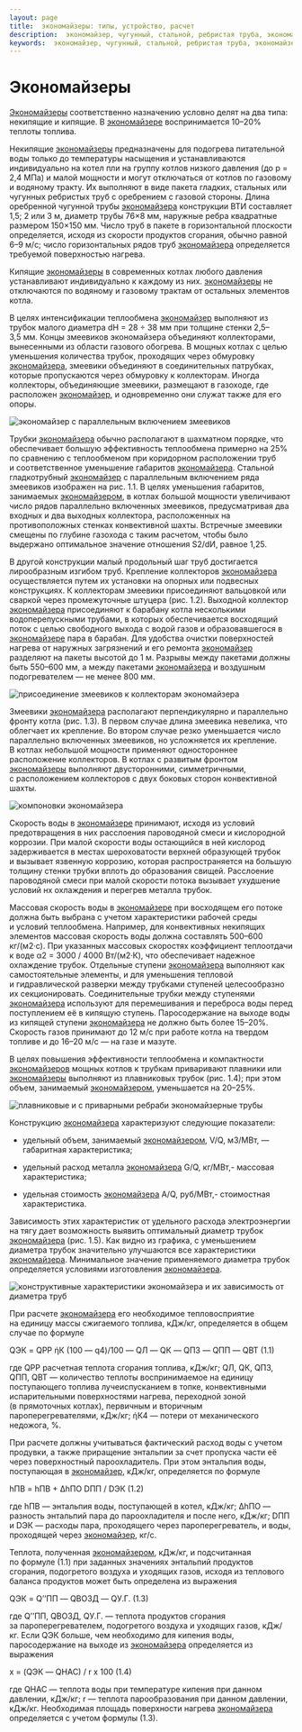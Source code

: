 ```yaml
---
layout: page
title:  экономайзеры: типы, устройство, расчет
description:  экономайзер, чугунный, стальной, ребристая труба, экономайзерная труба,
keywords:  экономайзер, чугунный, стальной, ребристая труба, экономайзерная труба
---
```


# Экономайзеры

[Экономайзеры](/ekonomaizer.shtml) соответственно
назначению условно делят на два типа: некипящие и кипящие. В
[экономайзере](/ekonomaizer.shtml) воспринимается
10–20% теплоты топлива.

Некипящие [экономайзеры](/ekonomaizer.shtml)
предназначены для подогрева питательной воды только до температуры насыщения и
устанавливаются индивидуально на котел пли на группу котлов низкого давления
(до p = 2,4 МПа) и малой мощности и могут отключаться от котлов по газовому и
водяному тракту. Их выполняют в виде пакета гладких, стальных или чугунных
ребристых труб с оребрением с газовой стороны. Длина оребренной чугунной трубы
[экономайзера](/ekonomaizer.shtml) конструкции ВТИ
составляет 1,5; 2 или 3 м, диаметр трубы 76×8 мм, наружные ребра квадратные
размером 150×150 мм. Число труб в пакете в горизонтальной плоскости
определяется, исходя из скорости продуктов сгорания, обычно равной 6–9 м/с;
число горизонтальных рядов труб
[экономайзера](/ekonomaizer.shtml) определяется
требуемой поверхностью нагрева.

Кипящие [экономайзеры](/ekonomaizer.shtml) в
современных котлах любого давления устанавливают индивидуально к каждому из
них. [экономайзеры](/ekonomaizer.shtml) не
отключаются по водяному и газовому трактам от остальных элементов котла.

В целях интенсификации теплообмена
[экономайзер](/ekonomaizer.shtml) выполняют из
трубок малого диаметра dH = 28 ÷ 38 мм при толщине стенки 2,5–3,5 мм. Концы
змеевиков экономайзера объединяют коллекторами, вынесенными из области
газового обогрева. В мощных котлах с целью уменьшения количества трубок,
проходящих через обмуровку
[экономайзера](/ekonomaizer.shtml), змеевики
объединяют в соединительных патрубках, которые пропускаются через обмуровку к
коллекторам. Иногда коллекторы, объединяющие змеевики, размещают в газоходе,
где расположен [экономайзер](/ekonomaizer.shtml),
и одновременно они служат также для его опоры.

![экономайзер с параллельным включением змеевиков](/pic/ekonomaizer1_1.gif)

Трубки [экономайзера](/ekonomaizer.shtml) обычно
располагают в шахматном порядке, что обеспечивает большую эффективность
теплообмена примерно на 25% по сравнению с теплообменом при коридорном
расположении труб и соответственное уменьшение габаритов
[экономайзера](/ekonomaizer.shtml). Стальной
гладкотрубный [экономайзер](/ekonomaizer.shtml) с
параллельным включением ряда змеевиков изображен на рис. 1.1. В целях
уменьшения габаритов, занимаемых
[экономайзером](/ekonomaizer.shtml), в котлах
большой мощности увеличивают число рядов параллельно включенных змеевиков,
предусматривая два входных и два выходных коллектора, расположенных на
противоположных стенках конвективной шахты. Встречные змеевики смещены по
глубине газохода с таким расчетом, чтобы было выдержано оптимальное значение
отношения S2/dИ, равное 1,25.

В другой конструкции малый продольный шаг труб достигается лирообразным
изгибом труб. Крепление коллекторов
[экономайзера](/ekonomaizer.shtml) осуществляется
путем их установки на опорных или подвесных конструкциях. К коллекторам
змеевики присоединяют вальцовкой или сваркой через промежуточные штуцера (рис.
1.2). Выходной коллектор
[экономайзера](/ekonomaizer.shtml) присоединяют к
барабану котла несколькими водоперепускными трубами, в которых обеспечивается
восходящий поток с целью свободного выхода с водой газов и образовавшегося в
[экономайзере](/ekonomaizer.shtml) пара в барабан.
Для удобства очистки поверхностей нагрева от наружных загрязнений и его
ремонта [экономайзер](/ekonomaizer.shtml)
разделяют на пакеты высотой до 1 м. Разрывы между пакетами должны быть 550–600
мм, а между пакетами
[экономайзера](/ekonomaizer.shtml) и воздушным
подогревателем — не менее 800 мм.

![присоединение змеевиков к коллекторам экономайзера](/pic/ekonomaizer1_2.gif)

Змеевики [экономайзера](/ekonomaizer.shtml)
располагают перпендикулярно и параллельно фронту котла (рис. 1.3). В первом
случае длина змеевика невелика, что облегчает их крепление. Во втором случае
резко уменьшается число параллельно включенных змеевиков, но усложняется их
крепление. В котлах небольшой мощности применяют одностороннее расположение
коллекторов. В котлах с развитым фронтом
[экономайзеры](/ekonomaizer.shtml) выполняют
двусторонними, симметричными, с расположением коллекторов с двух боковых
сторон конвективной шахты.

![компоновки экономайзера](/pic/ekonomaizer1_3.gif)

Скорость воды в [экономайзере](/ekonomaizer.shtml)
принимают, исходя из условий предотвращения в них расслоения пароводяной смеси
и кислородной коррозии. При малой скорости воды остающийся в ней кислород
задерживается в местах шероховатости верхней образующей трубок и вызывает
язвенную коррозию, которая распространяется на большую толщину стенки трубки
вплоть до образования свищей. Расслоение пароводяной смеси при малой скорости
потока вызывает ухудшение условий нх охлаждения и перегрев металла трубок.

Массовая скорость воды в
[экономайзере](/ekonomaizer.shtml) при восходящем
его потоке должна быть выбрана с учетом характеристики рабочей среды и условий
теплообмена. Например, для конвективных некипящих элементов массовая скорость
воды должна составлять 500–600 кг/(м2·с). При указанных массовых скоростях
коэффициент теплоотдачи к воде α2 = 3000 / 4000 Вт/(м2·К), что обеспечивает
надежное охлаждение трубок. Отдельные ступени
[экономайзера](/ekonomaizer.shtml) выполняют как
самостоятельные элементы, и для уменьшения тепловой и гидравлической разверки
между трубками ступеней целесообразно их секционировать. Соединительные трубки
между ступенями [экономайзера](/ekonomaizer.shtml)
используют для перемешивания и переброса воды перед поступлением её в кипящую
ступень. Паросодержание на выходе воды из кипящей ступени
[экономайзера](/ekonomaizer.shtml) не должно быть
более 15–20%. Скорость газов принимают до 12 м/с при работе котла на твердом
топливе и до 16–20 м/с — на газе и мазуте.

В целях повышения эффективности теплообмена и компактности
[экономайзеров](/ekonomaizer.shtml) мощных котлов
к трубкам приваривают плавники или
[экономайзеры](/ekonomaizer.shtml) выполняют из
плавниковых трубок (рис. 1.4); при этом объем, занимаемый
[экономайзером](/ekonomaizer.shtml), уменьшается
на 20–25%.

![плавниковые и с приварными ребраби экономайзерные
трубы](/pic/ekonomaizer1_4.gif)

Конструкцию [экономайзера](/ekonomaizer.shtml)
характеризуют следующие показатели:

* удельный объем, занимаемый [экономайзером](/ekonomaizer.shtml), V/Q, м3/МВт, — габаритная характеристика;

* удельный расход металла [экономайзера](/ekonomaizer.shtml) G/Q, кг/МВт,- массовая характеристика;

* удельная стоимость [экономайзера](/ekonomaizer.shtml) A/Q, руб/МВт,- стоимостная характеристика.

Зависимость этих характеристик от удельного расхода электроэнергии на тягу
дает возможность выявить оптимальный диаметр трубок
[экономайзера](/ekonomaizer.shtml) (рис. 1.5). Как
видно из графика, с уменьшением диаметра трубок значительно улучшаются все
характеристики [экономайзера](/ekonomaizer.shtml).
Минимальное значение применяемого диаметра трубок определяется условиями
изготовления [экономайзера](/ekonomaizer.shtml).

![конструктивные характеристики экономайзера и их зависимость от диаметра
труб](/pic/ekonomaizer1_5.gif)

При расчете [экономайзера](/ekonomaizer.shtml) его
необходимое тепловосприятие на единицу массы сжигаемого топлива, кДж/кг,
определяется в общем случае по формуле

QЭК = QРР ήК (100 — q4)/100 — QЛ — QК — QПЗ — QПП — QВТ (1.1)

где QРР расчетная теплота сгорания топлива, кДж/кг; QЛ, QК, QПЗ, QПП, QВТ —
количество теплоты воспринимаемое на единицу поступающего топлива
лучеиспусканием в топке, конвективными испарительными поверхностями нагрева,
переходной зоной (в прямоточных котлах), первичным и вторичным
пароперегревателями, кДж/кг; ήК4 — потери от механического недожога, %.

При расчете должны учитываться фактический расход воды с учетом продувки, а
также приращение энтальпии за счет пропуска части её через поверхностный
пароохладитель. При этом энтальпия воды, поступающая в
[экономайзер](/ekonomaizer.shtml), кДж/кг,
определяется по формуле

hПВ = hПВ \+ ∆hПО DПП / DЭК (1.2)

где hПВ — энтальпия воды, поступающей в котел, кДж/кг; ∆hПО — разность
энтальпий пара до пароохладителя и после него, кДж/кг; DПП и DЭК — расходы
пара, проходящего через пароперегреватель, и воды, проходящей через
[экономайзер](/ekonomaizer.shtml), кг/с.

Теплота, полученная
[экономайзером](/ekonomaizer.shtml), кДж/кг, и
подсчитанная по формуле (1.1) при заданных значениях энтальпий продуктов
сгорания, подогретого воздуха и уходящих газов, исходя из теплового баланса
продуктов может быть определена из выражения

QЭК = Q’’ПП — QВОЗД — QУ.Г. (1.3)

где Q’’ПП, QВОЗД, QУ.Г. — теплота продуктов сгорания за пароперегревателем,
подогретого воздуха и уходящих газов, кДж/кг. Если QЭК больше, чем необходимо
для кипения воды, паросодержание на выходе из
[экономайзера](/ekonomaizer.shtml) определяется из
выражения

х = (QЭК — QНАС) / r x 100 (1.4)

где QНАС — теплота воды при температуре кипения при данном давлении, кДж/кг; r
— теплота парообразования при данном давлении, кДж/кг. Необходимая площадь
поверхности нагрева
[экономайзера](/ekonomaizer.shtml) определяется с
учетом формулы (1.3).

